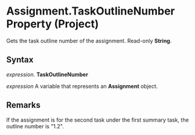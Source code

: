 
# Assignment.TaskOutlineNumber Property (Project)

Gets the task outline number of the assignment. Read-only  **String**.


## Syntax

 _expression_. **TaskOutlineNumber**

 _expression_ A variable that represents an **Assignment** object.


## Remarks

If the assignment is for the second task under the first summary task, the outline number is "1.2".

